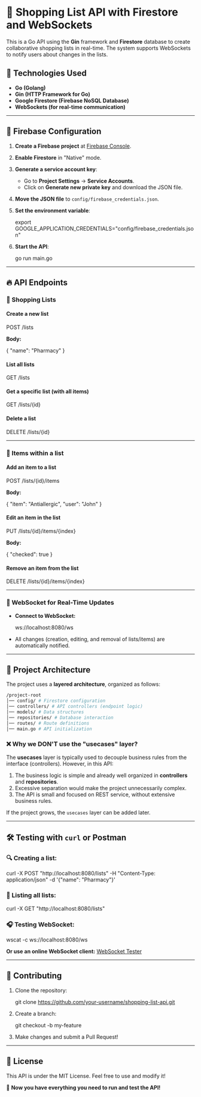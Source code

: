 # 📜 Shopping List API with Firestore and WebSockets

This is a Go API using the **Gin** framework and **Firestore** database to create collaborative shopping lists in real-time. The system supports WebSockets to notify users about changes in the lists.

## 📌 Technologies Used

- **Go (Golang)**
- **Gin (HTTP Framework for Go)**
- **Google Firestore (Firebase NoSQL Database)**
- **WebSockets (for real-time communication)**

---

## 🚀 Firebase Configuration

1. **Create a Firebase project** at [Firebase Console](https://console.firebase.google.com/).
2. **Enable Firestore** in "Native" mode.
3. **Generate a service account key**:
   - Go to **Project Settings** → **Service Accounts**.
   - Click on **Generate new private key** and download the JSON file.
4. **Move the JSON file** to `config/firebase_credentials.json`.
5. **Set the environment variable**:

   export GOOGLE_APPLICATION_CREDENTIALS="config/firebase_credentials.json"

6. **Start the API**:

   go run main.go

---

## 🔥 API Endpoints

### 📜 Shopping Lists

#### **Create a new list**

POST /lists

**Body:**

{
"name": "Pharmacy"
}

#### **List all lists**

GET /lists

#### **Get a specific list** (with all items)

GET /lists/{id}

#### **Delete a list**

DELETE /lists/{id}

---

### 🛒 Items within a list

#### **Add an item to a list**

POST /lists/{id}/items

**Body:**

{
"item": "Antiallergic",
"user": "John"
}

#### **Edit an item in the list**

PUT /lists/{id}/items/{index}

**Body:**

{
"checked": true
}

#### **Remove an item from the list**

DELETE /lists/{id}/items/{index}

---

### 📡 WebSocket for Real-Time Updates

- **Connect to WebSocket:**

  ws://localhost:8080/ws

- All changes (creation, editing, and removal of lists/items) are automatically notified.

---

## 🎯 Project Architecture

The project uses a **layered architecture**, organized as follows:

```bash
/project-root
│── config/ # Firestore configuration
│── controllers/ # API controllers (endpoint logic)
│── models/ # Data structures
│── repositories/ # Database interaction
│── routes/ # Route definitions
│── main.go # API initialization
```

### ❌ Why we **DON'T** use the "usecases" layer?

The **usecases** layer is typically used to decouple business rules from the interface (controllers). However, in this API:

1. The business logic is simple and already well organized in **controllers** and **repositories**.
2. Excessive separation would make the project unnecessarily complex.
3. The API is small and focused on REST service, without extensive business rules.

If the project grows, the `usecases` layer can be added later.

---

## 🛠 Testing with `curl` or Postman

### 🔍 Creating a list:

curl -X POST "http://localhost:8080/lists" -H "Content-Type: application/json" -d '{"name": "Pharmacy"}'

### 📌 Listing all lists:

curl -X GET "http://localhost:8080/lists"

### 🎧 Testing WebSocket:

wscat -c ws://localhost:8080/ws

**Or use an online WebSocket client:** [WebSocket Tester](https://www.piesocket.com/websocket-tester)

---

## 📢 Contributing

1. Clone the repository:

   git clone https://github.com/your-username/shopping-list-api.git

2. Create a branch:

   git checkout -b my-feature

3. Make changes and submit a Pull Request!

---

## 📄 License

This API is under the MIT License. Feel free to use and modify it!

🚀 **Now you have everything you need to run and test the API!**
